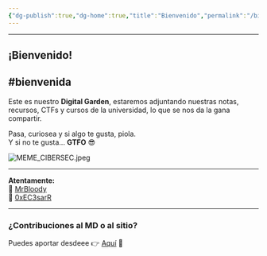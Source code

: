 ```yaml
---
{"dg-publish":true,"dg-home":true,"title":"Bienvenido","permalink":"/bienvenido/","tags":["gardenEntry"],"dgPassFrontmatter":true}
---
```


----
## ¡Bienvenido!

#bienvenida
----

Este es nuestro **Digital Garden**, estaremos adjuntando nuestras notas, recursos, CTFs y cursos de la universidad, lo que se nos da la gana compartir.

Pasa, curiosea y si algo te gusta, piola.  
Y si no te gusta... **GTFO** 😎

![MEME_CIBERSEC.jpeg](/img/user/imgs/MEME_CIBERSEC.jpeg)

---

**Atentamente:**  
👤 [MrBloody](https://www.linkedin.com/in/joseph-eduardo-segura-m-mrbloody-231003192/)  
👤 [0xEC3sarR](https://www.linkedin.com/in/cesar-alonso-apolaya-pacheco-94226b212/)

---

### ¿Contribuciones al MD o al sitio?

Puedes aportar desdeee 👉 [Aquí](https://guns.lol/mrbloody) 💖
